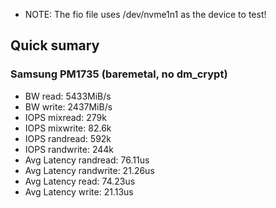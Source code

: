 - NOTE: The fio file uses /dev/nvme1n1 as the device to test!

## Quick sumary
### Samsung PM1735 (baremetal, no dm_crypt)
- BW read: 5433MiB/s
- BW write: 2437MiB/s
- IOPS mixread: 279k
- IOPS mixwrite: 82.6k
- IOPS randread: 592k
- IOPS randwrite: 244k
- Avg Latency randread: 76.11us
- Avg Latency randwrite: 21.26us
- Avg Latency read: 74.23us
- Avg Latency write: 21.13us

